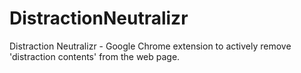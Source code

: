 # DistractionNeutralizr
Distraction Neutralizr - Google Chrome extension to actively remove 'distraction contents' from the web page.
